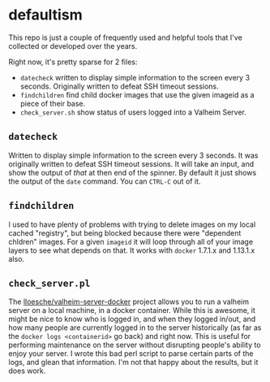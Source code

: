 # defaultism
This repo is just a couple of frequently used and helpful tools that I've collected or developed over the years.

Right now, it's pretty sparse for 2 files:
* `datecheck` written to display simple information to the screen every 3 seconds. Originally written to defeat SSH timeout sessions.
* `findchildren` find child docker images that use the given imageid as a piece of their base.
* `check_server.sh` show status of users logged into a Valheim Server.

## `datecheck`

Written to display simple information to the screen every 3 seconds.
It was originally written to defeat SSH timeout sessions.
It will take an input, and show the output of _that_ at then end of the spinner.
By default it just shows the output of the `date` command.
You can `CTRL-C` out of it.

## `findchildren`

I used to have plenty of problems with trying to delete images on my local cached "registry", but being blocked because there were "dependent chldren" images.
For a given `imageid` it will loop through all of your image layers to see what depends on that.
It works with `docker` 1.7.1.x and 1.13.1.x also.

## `check_server.pl`

The [lloesche/valheim-server-docker](https://github.com/lloesche/valheim-server-docker) project allows you to run a valheim server on a local machine, in a docker container.
While this is awesome, it might be nice to know who is logged in, and when they logged in/out, and how many people are currently logged in to the server historically (as far as the `docker logs <containerid>` go back) and right now.
This is useful for performing maintenance on the server without disrupting people's ability to enjoy your server.
I wrote this bad perl script to parse certain parts of the logs, and glean that information.
I'm not that happy about the results, but it does work.

